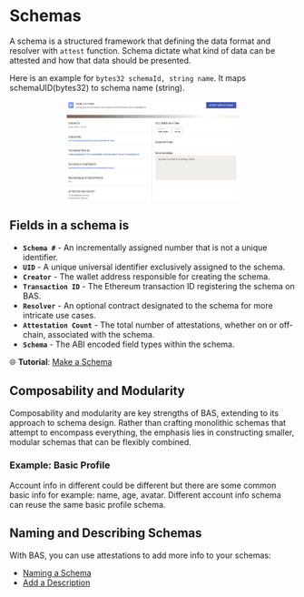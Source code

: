 # Schemas

A schema is a structured framework that defining the data format and resolver with `attest` function. Schema dictate what kind of data can be attested and how that data should be presented.

Here is an example for `bytes32 schemaId, string name`. It maps schemaUID(bytes32) to schema name (string).

<div align="center" id="Schema Detail">
    <img src=../figures/schema_detail.png width=60% />
</div>

## Fields in a schema is

- **`Schema #`** - An incrementally assigned number that is not a unique identifier.
- **`UID`** - A unique universal identifier exclusively assigned to the schema.
- **`Creator`** - The wallet address responsible for creating the schema.
- **`Transaction ID`** - The Ethereum transaction ID registering the schema on BAS.
- **`Resolver`** - An optional contract designated to the schema for more intricate use cases.
- **`Attestation Count`** - The total number of attestations, whether on or off-chain, associated with the schema.
- **`Schema`** - The ABI encoded field types within the schema.

🌐 **Tutorial**: [Make a Schema](../tutorials/create_schema.md)

## **Composability and Modularity**

Composability and modularity are key strengths of BAS, extending to its approach to schema design. Rather than crafting monolithic schemas that attempt to encompass everything, the emphasis lies in constructing smaller, modular schemas that can be flexibly combined.

### Example: Basic Profile

Account info in different could be different but there are some common basic info for example: name, age, avatar. Different account info schema can reuse the same basic profile schema.

## Naming and Describing Schemas

With BAS, you can use attestations to add more info to your schemas:

- [Naming a Schema](./composability.md#naming-a-schema--description-of-a-schema)
- [Add a Description](./composability.md#naming-a-schema--description-of-a-schema)